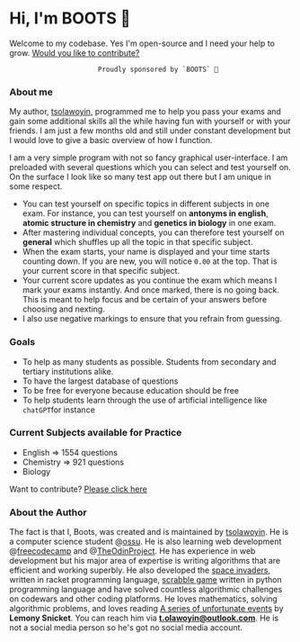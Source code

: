 # Hi, I'm BOOTS 👋

Welcome to my codebase. Yes I'm open-source and I need your help to grow. [Would you like to contribute?](./CONTRIBUTING.md)

                          Proudly sponsored by `BOOTS` 💎

### About me

My author, [tsolawoyin](#), programmed me to help you pass your exams and gain some additional skills all the while having fun with yourself or with your friends. I am just a few months old and still under constant development but I would love to give a basic overview of how I function.

I am a very simple program with not so fancy graphical user-interface. I am preloaded with several questions which you can select and test yourself on. On the surface I look like so many test app out there but I am unique in some respect. 

- You can test yourself on specific topics in different subjects in one exam. For instance, you can test yourself on **antonyms in english**, **atomic structure in chemistry** and **genetics in biology** in one exam. 
- After mastering individual concepts, you can therefore test yourself on **general** which shuffles up all the topic in that specific subject.
- When the exam starts, your name is displayed and your time starts counting down. If you are new, you will notice `0.00` at the top. That is your current score in that specific subject. 
- Your current score updates as you continue the exam which means I mark your exams instantly. And once marked, there is no going back. This is meant to help focus and be certain of your answers before choosing and nexting.
- I also use negative markings to ensure that you refrain from guessing.

### Goals
- To help as many students as possible. Students from secondary and tertiary institutions alike.
- To have the largest database of questions
- To be free for everyone because education should be free
- To help students learn through the use of artificial intelligence like `chatGPT`for instance

### Current Subjects available for Practice
- English => 1554 questions
- Chemistry => 921 questions
- Biology

Want to contribute? [Please click here](./CONTRIBUTING.md)


### About the Author

 The fact is that I, Boots, was created and is maintained by [tsolawoyin](#). He is a computer science student @[ossu](#). He is also learning web development @[freecodecamp](#) and @[TheOdinProject](#). He has experience in web development but his major area of expertise is writing algorithms that are efficient and working superbly. He also developed the [space invaders](#), written in racket programming language, [scrabble game](#) written in python programming language and have solved countless algorithmic challenges on codewars and other coding platforms. He loves mathematics, solving algorithmic problems, and loves reading [A series of unfortunate events](#) by **Lemony Snicket**. You can reach him via **t.olawoyin@outlook.com**. He is not a social media person so he's got no social media account.